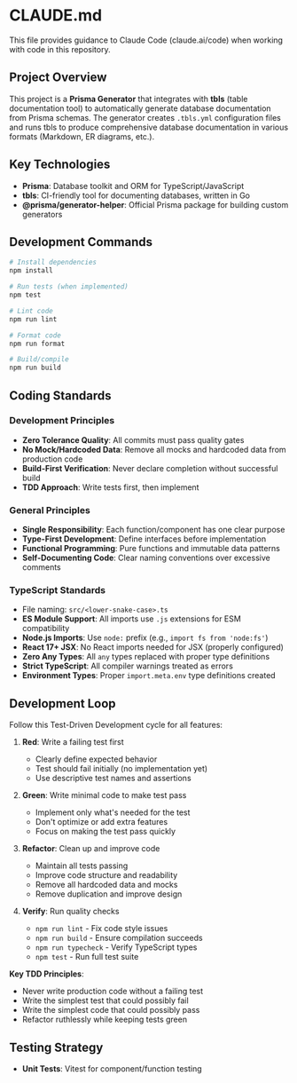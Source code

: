 # CLAUDE.md

This file provides guidance to Claude Code (claude.ai/code) when working with code in this repository.

## Project Overview

This project is a **Prisma Generator** that integrates with **tbls** (table documentation tool) to automatically generate database documentation from Prisma schemas. The generator creates `.tbls.yml` configuration files and runs tbls to produce comprehensive database documentation in various formats (Markdown, ER diagrams, etc.).

## Key Technologies

- **Prisma**: Database toolkit and ORM for TypeScript/JavaScript
- **tbls**: CI-friendly tool for documenting databases, written in Go
- **@prisma/generator-helper**: Official Prisma package for building custom generators

## Development Commands

```bash
# Install dependencies
npm install

# Run tests (when implemented)
npm test

# Lint code
npm run lint

# Format code
npm run format

# Build/compile
npm run build
```

## Coding Standards
### Development Principles
- **Zero Tolerance Quality**: All commits must pass quality gates
- **No Mock/Hardcoded Data**: Remove all mocks and hardcoded data from production code
- **Build-First Verification**: Never declare completion without successful build
- **TDD Approach**: Write tests first, then implement

### General Principles
- **Single Responsibility**: Each function/component has one clear purpose
- **Type-First Development**: Define interfaces before implementation
- **Functional Programming**: Pure functions and immutable data patterns
- **Self-Documenting Code**: Clear naming conventions over excessive comments

### TypeScript Standards
- File naming: `src/<lower-snake-case>.ts`
- **ES Module Support**: All imports use `.js` extensions for ESM compatibility
- **Node.js Imports**: Use `node:` prefix (e.g., `import fs from 'node:fs'`)
- **React 17+ JSX**: No React imports needed for JSX (properly configured)
- **Zero Any Types**: All `any` types replaced with proper type definitions
- **Strict TypeScript**: All compiler warnings treated as errors
- **Environment Types**: Proper `import.meta.env` type definitions created

## Development Loop

Follow this Test-Driven Development cycle for all features:

1. **Red**: Write a failing test first
   - Clearly define expected behavior
   - Test should fail initially (no implementation yet)
   - Use descriptive test names and assertions

2. **Green**: Write minimal code to make test pass
   - Implement only what's needed for the test
   - Don't optimize or add extra features
   - Focus on making the test pass quickly

3. **Refactor**: Clean up and improve code
   - Maintain all tests passing
   - Improve code structure and readability
   - Remove all hardcoded data and mocks
   - Remove duplication and improve design

4. **Verify**: Run quality checks
   - `npm run lint` - Fix code style issues
   - `npm run build` - Ensure compilation succeeds
   - `npm run typecheck` - Verify TypeScript types
   - `npm test` - Run full test suite

**Key TDD Principles**:
- Never write production code without a failing test
- Write the simplest test that could possibly fail
- Write the simplest code that could possibly pass
- Refactor ruthlessly while keeping tests green

## Testing Strategy
- **Unit Tests**: Vitest for component/function testing